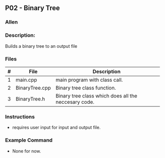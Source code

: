 ## P02 - Binary Tree
### Allen
### Description:

Builds a binary tree to an output file

### Files

|   #   | File     | Description                      |
| :---: | -------- | -------------------------------- |
|   1   | main.cpp | main program with class call. |
|   2   | BinaryTree.cpp | Binary tree class function. |
|   3   | BinaryTree.h | Binary tree class which does all the neccesary code. |

### Instructions

- requires user input for input and output file.

### Example Command

- None for now.

